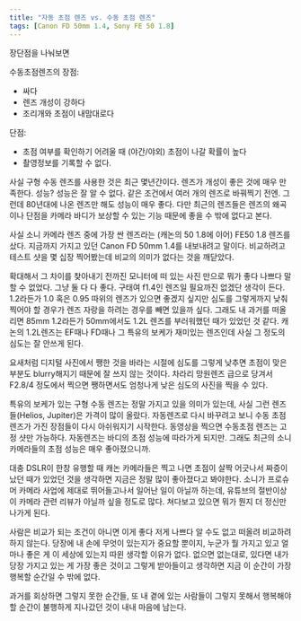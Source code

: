 ```yaml
---
title: "자동 초점 렌즈 vs. 수동 초점 렌즈"
tags: [Canon FD 50mm 1.4, Sony FE 50 1.8]
---
```


장단점을 나눠보면

수동초점렌즈의 장점:
- 싸다
- 렌즈 개성이 강하다
- 조리개와 초점이 내맘대로다

단점: 
- 초점 여부를 확인하기 어려울 때 (야간/야외) 초점이 나갈 확률이 높다
- 촬영정보를 기록할 수 없다.

사실 구형 수동 렌즈를 사용한 것은 최근 몇년간이다. 렌즈가 개성이 좋은 것에 매우 만족한다. 성능? 성능은 잘 알 수 없다. 같은 조건에서 여러 개의 렌즈로 바꿔찍기 전엔. 그런데 80년대에 나온 렌즈만 해도 성능이 매우 좋다. 다만 최근의 렌즈들은 렌즈의 왜곡이나 단점을 카메라 바디가 보상할 수 있는 기능 때문에 좋을 수 밖에 없다고 본다. 

사실 소니 카메라 렌즈 중에 가장 싼 렌즈라는 (캐논의 50 1.8에 이어) FE50 1.8 렌즈를 샀다. 지금까지 가지고 있던 Canon FD 50mm 1.4를 내보내려고 말이다. 비교하려고 테스트 샷을 몇 십장 찍어봤는데 비교의 의미가 없다는 것을 깨닫았다. 

확대해서 그 차이를 찾아내기 전까진 모니터에 떠 있는 사진 만으로 뭐가 좋다 나쁘다 말할 수 없었다. 그냥 둘 다 다 좋다. 구태여 f1.4인 렌즈일 필요까진 없겠단 생각이 든다. 1.2라든가 1.0 혹은 0.95 따위의 렌즈가 있으면 좋겠지 싶지만 심도를 그렇게까지 낮춰 찍어야 할 경우가 렌즈 자랑을 하려는 경우를 빼면 있을까 싶다. 그래도 내 과거를 떠올리면 85mm 1.2라든가 50mm에서도 1.2L 렌즈를 부러워했던 때가 있었던 것 같다. 캐논의 1.2L렌즈는 EF때나 FD때나 그 특유의 보케가 재미있는 렌즈인데 사실 그 정도의 심도는 잘 안쓰게 된다.

요새처럼 디지털 사진에서 쨍한 것을 바라는 시절에 심도를 그렇게 낮추면 초점이 맞은 부분도 blurry해지기 때문에 잘 쓰지 않는 것이다. 차라리 망원렌즈 급으로 당겨서 F2.8/4 정도에서 찍으면 쨍하면서도 엄청나게 낮은 심도의 사진을 찍을 수 있다. 

특유의 보케가 있는 구형 수동 렌즈는 정말 가지고 있을 의미가 있는데, 사실 그런 렌즈들(Helios, Jupiter)은 가격이 많이 올랐다. 자동렌즈로 다시 바꾸려고 보니 수동 초점 렌즈가 가진 장점들이 다시 아쉬워지기 시작한다. 동영상을 찍으면 수동초점 렌즈는 고정 샷만 가능하다. 자동렌즈는 바디의 초점 성능에 따라가게 되지만. 그래도 최근의 소니 카메라들의 초점 성능은 매우 좋아졌으니까.

대충 DSLR이 한창 유행할 때 캐논 카메라들은 찍고 나면 초점이 살짝 어긋나서 짜증이 났던 때가 있었던 것을 생각하면 지금은 정말 많이 좋아졌다고 봐야한다. 소니가 프로슈머 카메라 사업에 제대로 뛰어들고나서 일어난 일이 아닐까 하는데, 유튜브의 절반이상이 카메라 관련 리뷰가 아닐까 싶을 정도로 많다. 쳐다보고 있으면 뭐가 뭔지 더 정신만 나가게 된다.

사람은 비교가 되는 조건이 아니면 이게 좋다 저게 나쁘다 알 수도 없고 떠올려 비교하려 하지 않는다. 당장에 내 손에 무엇이 있는지가 중요할 뿐이지, 누군가 뭘 가지고 있고 얼마나 좋은 게 이 세상에 있는지 따윈 생각할 이유가 없다. 없으면 없는대로, 있다면 내가 당장 가지고 있는 게 가장 좋은 것이고 그렇게 받아들이고 생각하면 지금 이 순간이 가장 행복할 순간일 수 밖에 없다.

과거를 회상하면 그렇지 못한 순간들, 또 내 곁에 있는 사람들이 그렇지 못해서 행복해야 할 순간이 불행하게 지나갔던 것이 내내 마음에 남는다. 